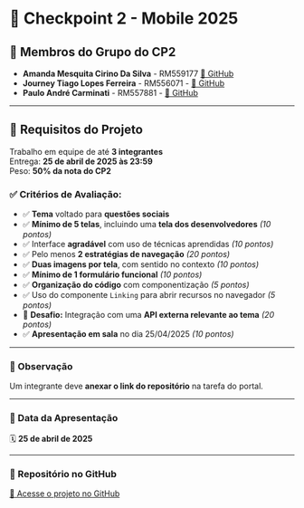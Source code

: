 # 🎯 Checkpoint 2 - Mobile 2025

## 📌 Membros do Grupo do CP2

- **Amanda Mesquita Cirino Da Silva** - RM559177 [🔗 GitHub](https://github.com/mandyy14)
- **Journey Tiago Lopes Ferreira** - RM556071 - [🔗 GitHub](https://github.com/JouTiago)
- **Paulo André Carminati** - RM557881 - [🔗 GitHub](https://github.com/carmipa)

---

## 📝 Requisitos do Projeto

Trabalho em equipe de até **3 integrantes**  
Entrega: **25 de abril de 2025 às 23:59**  
Peso: **50% da nota do CP2**

### ✅ Critérios de Avaliação:

- ✅ **Tema** voltado para **questões sociais**
- ✅ **Mínimo de 5 telas**, incluindo uma **tela dos desenvolvedores** *(10 pontos)*
- ✅ Interface **agradável** com uso de técnicas aprendidas *(10 pontos)*
- ✅ Pelo menos **2 estratégias de navegação** *(20 pontos)*
- ✅ **Duas imagens por tela**, com sentido no contexto *(10 pontos)*
- ✅ **Mínimo de 1 formulário funcional** *(10 pontos)*
- ✅ **Organização do código** com componentização *(5 pontos)*
- ✅ Uso do componente `Linking` para abrir recursos no navegador *(5 pontos)*
- 🌟 **Desafio:** Integração com uma **API externa relevante ao tema** *(20 pontos)*
- ✅ **Apresentação em sala** no dia 25/04/2025 *(10 pontos)*

---

### 📌 Observação
Um integrante deve **anexar o link do repositório** na tarefa do portal.

---

### 📅 Data da Apresentação
🗓️ **25 de abril de 2025**

---

### 📁 Repositório no GitHub
[🔗 Acesse o projeto no GitHub](https://github.com/carmipa/mobile_aplication_development_CP_1SEM/tree/main/cp2)
